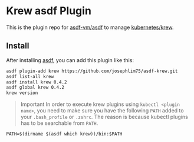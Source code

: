 # Krew asdf Plugin

This is the plugin repo for [asdf-vm/asdf](https://github.com/asdf-vm/asdf.git)
to manage [kubernetes/krew](https://krew.sigs.k8s.io/).

## Install

After installing [asdf](https://github.com/asdf-vm/asdf),
you can add this plugin like this:

```bash
asdf plugin-add krew https://github.com/josephlim75/asdf-krew.git
asdf list-all krew
asdf install krew 0.4.2
asdf global krew 0.4.2
krew version
`````

>Important
In order to execute krew plugins using `kubectl <plugin name>`, you need to make sure you have the following `PATH` added to your `.bash_profile` or `.zshrc`.  The reason is because kubectl plugins has to be searchable from `PATH`.

```
PATH=$(dirname $(asdf which krew))/bin:$PATH
```

